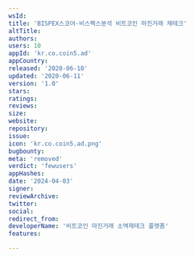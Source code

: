 ```yaml
---
wsId: 
title: 'BISPEX스코어-비스펙스분석 비트코인 마진거래 재테크'
altTitle: 
authors: 
users: 10
appId: 'kr.co.coin5.ad'
appCountry: 
released: '2020-06-10'
updated: '2020-06-11'
version: '1.0'
stars: 
ratings: 
reviews: 
size: 
website: 
repository: 
issue: 
icon: 'kr.co.coin5.ad.png'
bugbounty: 
meta: 'removed'
verdict: 'fewusers'
appHashes: 
date: '2024-04-03'
signer: 
reviewArchive: 
twitter: 
social: 
redirect_from: 
developerName: '비트코인 마진거래 소액재테크 플랫폼'
features: 

---
```


